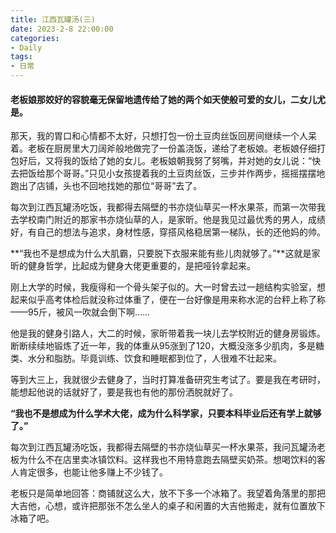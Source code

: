 ```yaml
---
title: 江西瓦罐汤(三)
date: 2023-2-8 22:00:00
categories:
- Daily
tags:
- 日常
---
```

#### 老板娘那姣好的容貌毫无保留地遗传给了她的两个如天使般可爱的女儿，二女儿尤是。

那天，我的胃口和心情都不太好，只想打包一份土豆肉丝饭回房间继续一个人呆着。老板在厨房里大刀阔斧般地做完了一份盖浇饭，递给了老板娘。老板娘仔细打包好后，又将我的饭给了她的女儿。老板娘朝我努了努嘴，并对她的女儿说：“快去把饭给那个哥哥。”只见小女孩提着我的土豆肉丝饭，三步并作两步，摇摇摆摆地跑出了店铺，头也不回地找她的那位“哥哥”去了。

每次到江西瓦罐汤吃饭，我都得去隔壁的书亦烧仙草买一杯水果茶，而第一次带我去学校南门附近的那家书亦烧仙草的人，是家昕。他是我见过最优秀的男人，成绩好，有自己的想法与追求，身材性感，穿搭风格稳居第一梯队，长的还他妈的帅。

**“我也不是想成为什么大肌霸，只要脱下衣服来能有些儿肉就够了。”**这就是家昕的健身哲学，比起成为健身大佬更重要的，是把哑铃拿起来。

刚上大学的时候，我瘦得和一个骨头架子似的。大一时曾去过一趟结构实验室，想起来似乎高考体检后就没称过体重了，便在一台好像是用来称水泥的台秤上称了称——95斤，被风一吹就会倒下啊……

他是我的健身引路人，大二的时候，家昕带着我一块儿去学校附近的健身房锻炼。断断续续地锻炼了近一年，我的体重从95涨到了120，大概没涨多少肌肉，多是糖类、水分和脂肪。毕竟训练、饮食和睡眠都到位了，人很难不壮起来。

等到大三上，我就很少去健身了，当时打算准备研究生考试了。要是我在考研时，能想起他说的话就好了，要是我也有他的那份洒脱就好了。

**“我也不是想成为什么学术大佬，成为什么科学家，只要本科毕业后还有学上就够了。”**

每次到江西瓦罐汤吃饭，我都得去隔壁的书亦烧仙草买一杯水果茶，我问瓦罐汤老板为什么不在店里卖冰镇饮料。这样我也不用特意跑去隔壁买奶茶。想喝饮料的客人肯定很多，也能让他多赚上不少钱了。

老板只是简单地回答：商铺就这么大，放不下多一个冰箱了。我望着角落里的那把大吉他，心想，或许把那张不怎么坐人的桌子和闲置的大吉他搬走，就有位置放下冰箱了吧。
